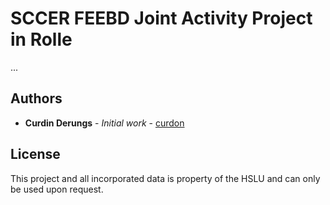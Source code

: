 # SCCER FEEBD Joint Activity Project in Rolle

...

## Authors

* **Curdin Derungs** - *Initial work* - [curdon](https://github.com/curdon)

## License

This project and all incorporated data is property of the HSLU and can only be used upon request.


